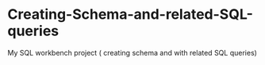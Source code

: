 # Creating-Schema-and-related-SQL-queries
My SQL workbench project ( creating schema and with related SQL queries)
